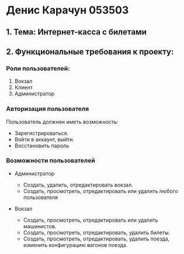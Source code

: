 # Денис Карачун 053503
## 1. Тема: Интернет-касса с билетами
## 2. Функциональные требования к проекту:
### Роли пользователей:
1. Вокзал
2. Клиент
3. Администратор
### Авторизация пользователя
Пользователь должнен иметь возможность:
- Зарегистрироваться.
- Войти в аккаунт, выйти.
- Восстановить пароль
### Возможности пользователей
- Администратор
    + Создать, удалить, отредактировать вокзал.
    + Создать, просмотреть, отредактировать или удалить любого пользователя

- Вокзал
    + Создать, просмотреть, отредактировать или удалить машинистов.
    + Создать, просмотреть, отредактировать, удалить билеты.
    + Создать, просмотреть, отредактировать, удалить поезда, изменить конфигурацию вагонов поезда.
